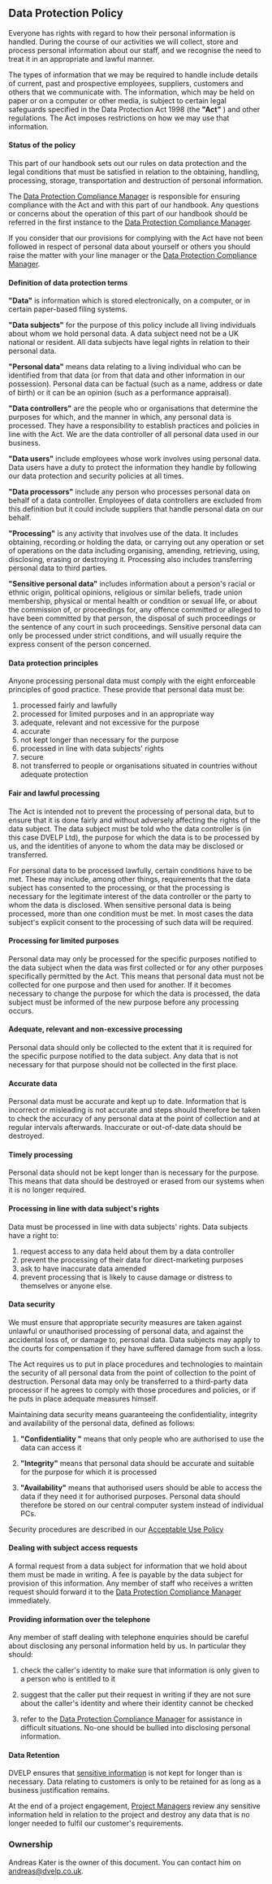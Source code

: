 ## Data Protection Policy

Everyone has rights with regard to how their personal information is handled.
During the course of our activities we will collect, store and process personal
information about our staff, and we recognise the need to treat it in an
appropriate and lawful manner.

The types of information that we may be required to handle include details of
current, past and prospective employees, suppliers, customers and others that we
communicate with. The information, which may be held on paper or on a computer
or other media, is subject to certain legal safeguards specified in the Data
Protection Act 1998 (the **&quot;Act&quot;** ) and other regulations. The Act
imposes restrictions on how we may use that information.

#### Status of the policy

This part of our handbook sets out our rules on data protection and the legal
conditions that must be satisfied in relation to the obtaining, handling,
processing, storage, transportation and destruction of personal information.

The [Data Protection Compliance Manager](../README.md#contacts) is responsible
for ensuring compliance with the Act and with this part of our handbook. Any
questions or concerns about the operation of this part of our handbook should be
referred in the first instance to the [Data Protection Compliance
Manager](../README.md#contacts).

If you consider that our provisions for complying with the Act have not been
followed in respect of personal data about yourself or others you should raise
the matter with your line manager or the [Data Protection Compliance
Manager](../README.md#contacts).

#### Definition of data protection terms

**&quot;Data&quot;** is information which is stored electronically, on a
computer, or in certain paper-based filing systems.

**&quot;Data subjects&quot;** for the purpose of this policy include all living
individuals about whom we hold personal data. A data subject need not be a UK
national or resident. All data subjects have legal rights in relation to their
personal data.

**&quot;Personal data&quot;** means data relating to a living individual who can
be identified from that data (or from that data and other information in our
possession). Personal data can be factual (such as a name, address or date of
birth) or it can be an opinion (such as a performance appraisal).

**&quot;Data controllers&quot;** are the people who or organisations that
determine the purposes for which, and the manner in which, any personal data is
processed. They have a responsibility to establish practices and policies in
line with the Act. We are the data controller of all personal data used in our
business.

**&quot;Data users&quot;** include employees whose work involves using personal
data. Data users have a duty to protect the information they handle by
following our data protection and security policies at all times.

**&quot;Data processors&quot;** include any person who processes personal data
on behalf of a data controller. Employees of data controllers are excluded from
this definition but it could include suppliers that handle personal data on our
behalf.

**&quot;Processing&quot;** is any activity that involves use of the data. It
includes obtaining, recording or holding the data, or carrying out any operation
or set of operations on the data including organising, amending, retrieving,
using, disclosing, erasing or destroying it. Processing also includes
transferring personal data to third parties.

**&quot;Sensitive personal data&quot;** includes information about a
person's racial or ethnic origin, political opinions, religious or similar
beliefs, trade union membership, physical or mental health or condition or
sexual life, or about the commission of, or proceedings for, any offence
committed or alleged to have been committed by that person, the disposal of such
proceedings or the sentence of any court in such proceedings. Sensitive
personal data can only be processed under strict conditions, and will usually
require the express consent of the person concerned.

#### Data protection principles

Anyone processing personal data must comply with the eight enforceable
principles of good practice. These provide that personal data must be:

1. processed fairly and lawfully
2. processed for limited purposes and in an appropriate way
3. adequate, relevant and not excessive for the purpose
4. accurate
5. not kept longer than necessary for the purpose
6. processed in line with data subjects' rights
7. secure
8. not transferred to people or organisations situated in countries without adequate protection

#### Fair and lawful processing

The Act is intended not to prevent the processing of personal data, but to
ensure that it is done fairly and without adversely affecting the rights of the
data subject. The data subject must be told who the data controller is (in this
case DVELP Ltd), the purpose for which the data is to be processed by us, and
the identities of anyone to whom the data may be disclosed or transferred.

For personal data to be processed lawfully, certain conditions have to be met.
These may include, among other things, requirements that the data subject has
consented to the processing, or that the processing is necessary for the
legitimate interest of the data controller or the party to whom the data is
disclosed. When sensitive personal data is being processed, more than one
condition must be met. In most cases the data subject's explicit consent to
the processing of such data will be required.

#### Processing for limited purposes

Personal data may only be processed for the specific purposes notified to the
data subject when the data was first collected or for any other purposes
specifically permitted by the Act. This means that personal data must not be
collected for one purpose and then used for another. If it becomes necessary to
change the purpose for which the data is processed, the data subject must be
informed of the new purpose before any processing occurs.

#### Adequate, relevant and non-excessive processing

Personal data should only be collected to the extent that it is required for the
specific purpose notified to the data subject. Any data that is not necessary
for that purpose should not be collected in the first place.

#### Accurate data

Personal data must be accurate and kept up to date. Information that is
incorrect or misleading is not accurate and steps should therefore be taken to
check the accuracy of any personal data at the point of collection and at
regular intervals afterwards. Inaccurate or out-of-date data should be
destroyed.

#### Timely processing

Personal data should not be kept longer than is necessary for the purpose. This
means that data should be destroyed or erased from our systems when it is no
longer required.

#### Processing in line with data subject's rights

Data must be processed in line with data subjects' rights. Data subjects
have a right to:

1. request access to any data held about them by a data controller
2. prevent the processing of their data for direct-marketing purposes
3. ask to have inaccurate data amended
4. prevent processing that is likely to cause damage or distress to themselves
   or anyone else.

#### Data security

We must ensure that appropriate security measures are taken against unlawful or
unauthorised processing of personal data, and against the accidental loss of, or
damage to, personal data. Data subjects may apply to the courts for compensation
if they have suffered damage from such a loss.

The Act requires us to put in place procedures and technologies to maintain the
security of all personal data from the point of collection to the point of
destruction. Personal data may only be transferred to a third-party data
processor if he agrees to comply with those procedures and policies, or if he
puts in place adequate measures himself.

Maintaining data security means guaranteeing the confidentiality, integrity and
availability of the personal data, defined as follows:

1. **&quot;Confidentiality &quot;** means that only people who are authorised to
   use the data can access it

2. **&quot;Integrity&quot;** means that personal data should be accurate and
   suitable for the purpose for which it is processed

3. **&quot;Availability&quot;** means that authorised users should be able to
   access the data if they need it for authorised purposes. Personal data should
   therefore be stored on our central computer system instead of individual PCs.

Security procedures are described in our [Acceptable Use
Policy](./acceptable-use.md)

#### Dealing with subject access requests

A formal request from a data subject for information that we hold about them
must be made in writing.  A fee is payable by the data subject for provision of
this information.  Any member of staff who receives a written request should
forward it to the [Data Protection Compliance Manager](../README.md#contacts)
immediately.

#### Providing information over the telephone

Any member of staff dealing with telephone enquiries should be careful about
disclosing any personal information held by us. In particular they should:

1. check the caller's identity to make sure that information is only given
   to a person who is entitled to it

2. suggest that the caller put their
   request in writing if they are not sure about the caller's identity and
   where their identity cannot be checked

3. refer to the [Data Protection
   Compliance Manager](../README.md#contacts) for assistance in difficult
   situations. No-one should be bullied into disclosing personal information.

#### Data Retention

DVELP ensures that [sensitive information](./classification-of-information.md)
is not kept for longer than is necessary. Data relating to customers is only to
be retained for as long as a business justification remains.

At the end of a project engagement, [Project Managers](../hr/org-chart.md)
review any sensitive information held in relation to the project and destroy any
data that is no longer needed to fulfil our customer's requirements.

### Ownership

Andreas Kater is the owner of this document. You can contact him on
<andreas@dvelp.co.uk>.
